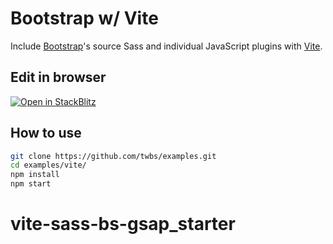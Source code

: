 # Bootstrap w/ Vite

Include [Bootstrap](https://getbootstrap.com)'s source Sass and individual JavaScript plugins with [Vite](https://vitejs.dev/).

## Edit in browser

[![Open in StackBlitz](https://developer.stackblitz.com/img/open_in_stackblitz.svg)](https://stackblitz.com/github/twbs/examples/tree/main/vite?file=src%2Findex.html)

## How to use

```sh
git clone https://github.com/twbs/examples.git
cd examples/vite/
npm install
npm start
```
# vite-sass-bs-gsap_starter
